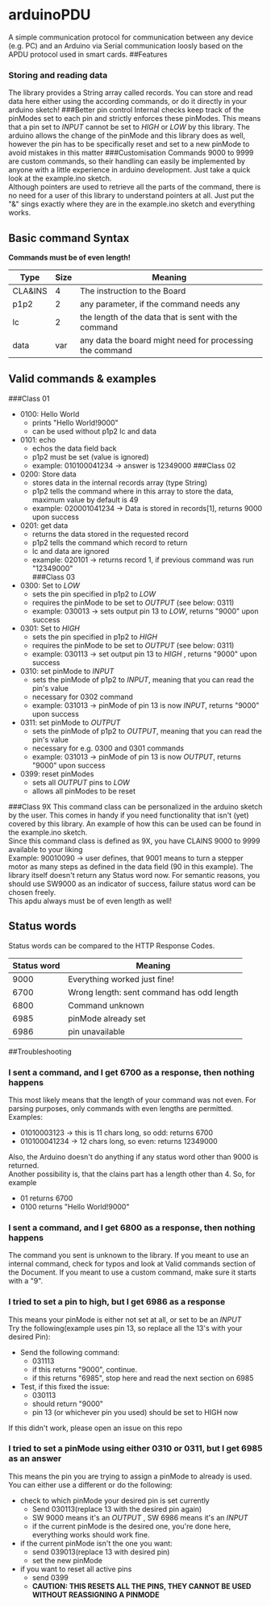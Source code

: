 # arduinoPDU
A simple communication protocol for communication between any device (e.g. PC) and an Arduino via Serial communication loosly based 
on the APDU protocol used in smart cards. 
##Features 
### Storing and reading data 
The library provides a String array called records. You can store and read data here either using the according 
commands, or do it directly in your arduino sketch! 
###Better pin control
Internal checks keep track of the pinModes set to each pin and strictly enforces these pinModes. 
This means that a pin set to _INPUT_ cannot be set to _HIGH_ or _LOW_ by this library. 
The arduino allows the change of the pinMode and this library does as well, however the pin has to be specifically reset 
and set to a new pinMode to avoid mistakes in this matter
###Customisation 
Commands 9000 to 9999 are custom commands, so their handling can easily be implemented by anyone with a little experience 
in arduino development. Just take a quick look at the example.ino sketch. <br />
Although pointers are used to retrieve all the parts of the command, there is no need for a user of this library to 
understand pointers at all. Just put the "&" sings exactly where they are in the example.ino sketch 
and everything works. 
## Basic command Syntax 
<b>Commands must be of even length! </b>

Type |Size |Meaning |
---|---|---| 
CLA&INS |4 | The instruction to the Board |
p1p2 |2 |any parameter, if the command needs any | 
lc |2 | the length of the data that is sent with the command | 
data |var |any data the board might need for processing the command | 

## Valid commands & examples
###Class 01
- 0100: Hello World
  - prints "Hello World!9000" 
  - can be used without p1p2 lc and data 
- 0101: echo
  - echos the data field back 
  - p1p2 must be set (value is ignored) 
  - example: 010100041234 -> answer is 12349000
###Class 02
- 0200: Store data 
  - stores data in the internal records array (type String)  
  - p1p2 tells the command where in this array to store the data, maximum value by default is 49   
  - example: 020001041234 -> Data is stored in records[1], returns 9000 upon success 
- 0201: get data 
  - returns the data stored in the requested record 
  - p1p2 tells the command which record to return 
  - lc and data are ignored 
  - example: 020101 -> returns record 1, if previous command was run "12349000"  
###Class 03
- 0300: Set to _LOW_ 
  - sets the pin specified in p1p2 to _LOW_
  - requires the pinMode to be set to _OUTPUT_ (see below: 0311)
  - example: 030013 -> sets output pin 13 to _LOW_, returns "9000" upon success 
- 0301: Set to _HIGH_
  - sets the pin specified in p1p2 to _HIGH_
  - requires the pinMode to be set to _OUTPUT_ (see below: 0311)
  - example: 030113 -> set output pin 13 to _HIGH_ , returns "9000" upon success
- 0310: set pinMode to _INPUT_
  - sets the pinMode of p1p2 to _INPUT_, meaning that you can read the pin's value
  - necessary for 0302 command
  - example: 031013 -> pinMode of pin 13 is now _INPUT_, returns "9000" upon success 
- 0311: set pinMode to _OUTPUT_
  - sets the pinMode of p1p2 to _OUTPUT_, meaning that you can read the pin's value
  - necessary for e.g. 0300 and 0301 commands 
  - example: 031013 -> pinMode of pin 13 is now _OUTPUT_, returns "9000" upon success
- 0399: reset pinModes
  - sets all _OUTPUT_ pins to _LOW_ 
  - allows all pinModes to be reset

###Class 9X 
This command class can be personalized in the arduino sketch by the user. This comes in handy if you need 
functionality that isn't (yet) covered by this library. An example of how this can be used can be found
in the example.ino sketch. <br />
Since this command class is defined as 9X, you have CLAINS 9000 to 9999 available to your liking <br />
Example: 90010090 -> user defines, that 9001 means to turn a stepper motor as many steps as defined in 
the data field (90 in this example). The library itself doesn't return any Status word now. For semantic reasons, 
you should use SW9000 as an indicator of success, failure status word can be chosen freely. <br />
This apdu always must be of even length as well! 
## Status words 
Status words can be compared to the HTTP Response Codes. <br /> 

|Status word |Meaning |
|---|---|
|9000 |Everything worked just fine! | 
|6700 |Wrong length: sent command has odd length|
|6800 |Command unknown|
|6985 | pinMode already set |
|6986 | pin unavailable|

##Troubleshooting 
### I sent a command, and I get 6700 as a response, then nothing happens
This most likely means that the length of your command was not even. For parsing purposes, 
only commands with even lengths are permitted. <br /> 
Examples: 
- 01010003123 -> this is 11 chars long, so odd: returns 6700
- 010100041234 -> 12 chars long, so even: returns 12349000  

Also, the Arduino doesn't do anything if any status word other than 9000 is returned. <br />
Another possibility is, that the clains part has a length other than 4. So, for example 
- 01 returns 6700 
- 0100 returns "Hello World!9000"
### I sent a command, and I get 6800 as a response, then nothing happens
The command you sent is unknown to the library. If you meant to use an internal command, check for typos and look at Valid 
commands section of the Document. If you meant to use a custom command, make sure it starts with a "9". 
### I tried to set a pin to high, but I get 6986 as a response
This means your pinMode is either not set at all, or set to be an _INPUT_ <br />
Try the following(example uses pin 13, so replace all the 13's with your desired Pin): 
- Send the following command: 
  - 031113
  - if this returns "9000", continue. 
  - if this returns "6985", stop here and read the next section on 6985
- Test, if this fixed the issue: 
  - 030113
  - should return "9000"
  - pin 13 (or whichever pin you used) should be set to HIGH now
  
If this didn't work, please open an issue on this repo 
### I tried to set a pinMode using either 0310 or 0311, but I get 6985 as an answer  
This means the pin you are trying to assign a pinMode to already is used. You can either use a different or do the following: 
- check to which pinMode your desired pin is set currently
  - Send 030113(replace 13 with the desired pin again)
  - SW 9000 means it's an _OUTPUT_ , SW 6986 means it's an _INPUT_ 
  - if the current pinMode is the desired one, you're done here, everything works should work fine.
- if the current pinMode isn't the one you want: 
  - send 039013(replace 13 with desired pin) 
  - set the new pinMode
- if you want to reset all active pins 
  - send 0399
  - <b> CAUTION: THIS RESETS ALL THE PINS, THEY CANNOT BE USED WITHOUT REASSIGNING A PINMODE </b>